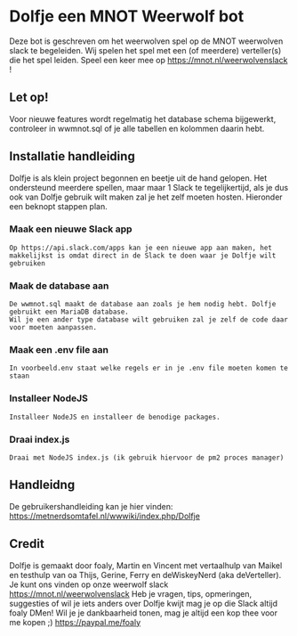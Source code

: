 # Dolfje een MNOT Weerwolf bot

Deze bot is geschreven om het weerwolven spel op de MNOT weerwolven slack te begeleiden.
Wij spelen het spel met een (of meerdere) verteller(s) die het spel leiden.
Speel een keer mee op https://mnot.nl/weerwolvenslack !

## Let op!

Voor nieuwe features wordt regelmatig het database schema bijgewerkt, controleer in wwmnot.sql of je alle tabellen en kolommen daarin hebt.

## Installatie handleiding

Dolfje is als klein project begonnen en beetje uit de hand gelopen.
Het ondersteund meerdere spellen, maar maar 1 Slack te tegelijkertijd, als je dus ook van Dolfje gebruik wilt maken zal je het zelf moeten hosten.
Hieronder een beknopt stappen plan.

### Maak een nieuwe Slack app

```
Op https://api.slack.com/apps kan je een nieuwe app aan maken, het makkelijkst is omdat direct in de Slack te doen waar je Dolfje wilt gebruiken
```

### Maak de database aan

```
De wwmnot.sql maakt de database aan zoals je hem nodig hebt. Dolfje gebruikt een MariaDB database.
Wil je een ander type database wilt gebruiken zal je zelf de code daar voor moeten aanpassen.
```

### Maak een .env file aan

```
In voorbeeld.env staat welke regels er in je .env file moeten komen te staan
```

### Installeer NodeJS

```
Installeer NodeJS en installeer de benodige packages.
```

### Draai index.js

```
Draai met NodeJS index.js (ik gebruik hiervoor de pm2 proces manager)
```

## Handleidng

De gebruikershandleiding kan je hier vinden:
https://metnerdsomtafel.nl/wwwiki/index.php/Dolfje

## Credit

Dolfje is gemaakt door foaly, Martin en Vincent met vertaalhulp van Maikel en testhulp van oa Thijs, Gerine, Ferry en deWiskeyNerd (aka deVerteller).
Je kunt ons vinden op onze weerwolf slack https://mnot.nl/weerwolvenslack
Heb je vragen, tips, opmeringen, suggesties of wil je iets anders over Dolfje kwijt mag je op die Slack altijd foaly DMen!
Wil je je dankbaarheid tonen, mag je altijd een kop thee voor me kopen ;) https://paypal.me/foaly
